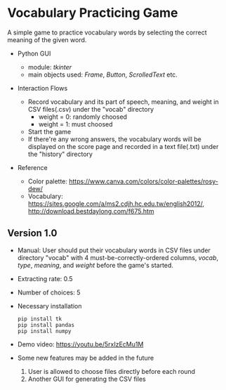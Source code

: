 # Vocabulary Practicing Game
A simple game to practice vocabulary words by selecting the correct meaning of the given word.

- Python GUI

  - module: *tkinter*
  - main objects used: *Frame*, *Button*, *ScrolledText* etc.

- Interaction Flows

  - Record vocabulary and its part of speech, meaning, and weight in CSV files(.csv) under the "vocab" directory
    - weight = 0: randomly choosed
    - weight = 1: must choosed
  - Start the game
  - If there're any wrong answers, the vocabulary words will be displayed on the score page and recorded in a text file(.txt) under the "history" directory

- Reference

  - Color palette: https://www.canva.com/colors/color-palettes/rosy-dew/
  - Vocabulary: https://sites.google.com/a/ms2.cdjh.hc.edu.tw/english2012/, http://download.bestdaylong.com/f675.htm

## Version 1.0
- Manual: User should put their vocabulary words in CSV files under directory "vocab" with 4 must-be-correctly-ordered columns, *vocab*, *type*, *meaning*, and *weight* before the game's started.

- Extracting rate: 0.5
- Number of choices: 5

- Necessary installation
  ```
  pip install tk
  pip install pandas
  pip install numpy
  ```

- Demo video: https://youtu.be/5rxIzEcMu1M

- Some new features may be added in the future
  1. User is allowed to choose files directly before each round
  2. Another GUI for generating the CSV files
